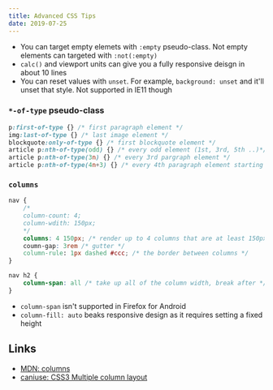 ```yaml
---
title: Advanced CSS Tips
date: 2019-07-25
---
```


- You can target empty elemets with `:empty` pseudo-class. Not empty elements can targeted with `:not(:empty)`
- `calc()` and viewport units can give you a fully responsive deisgn in about 10 lines
- You can reset values with `unset`. For example, `background: unset` and it'll unset that style. Not supported in IE11 though

### `*-of-type` pseudo-class

```css
p:first-of-type {} /* first paragraph element */
img:last-of-type {} /* last image element */
blockquote:only-of-type {} /* first blockquote element */
article p:nth-of-type(odd) {} /* every odd element (1st, 3rd, 5th ..)*/
article p:nth-of-type(3n) {} /* every 3rd pargraph element */
article p:nth-of-type(4n+3) {} /* every 4th paragraph element starting at the third para*/
```

### `columns`

```css
nav {
	/*
	column-count: 4;
	column-wdith: 150px;
	*/
	columns: 4 150px; /* render up to 4 columns that are at least 150px wide */
	coumn-gap: 3rem /* gutter */
	column-rule: 1px dashed #ccc; /* the border between columns */
}

nav h2 {
	column-span: all /* take up all of the column width, break after */
}
```
- `column-span` isn't supported in Firefox for Android
- `column-fill: auto` beaks responsive design as it requires setting a fixed height


Links
---

- [MDN: columns](https://developer.mozilla.org/en-US/docs/Web/CSS/columns)
- [caniuse: CSS3 Multiple column layout](https://caniuse.com/#feat=multicolumn)
